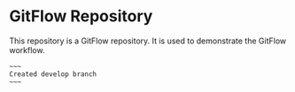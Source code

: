 # GitFlow Repository

This repository is a GitFlow repository. It is used to demonstrate the GitFlow workflow.

    ~~~
    Created develop branch
    ~~~